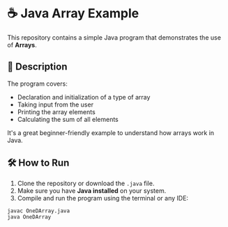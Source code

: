# ☕ Java Array Example

This repository contains a simple Java program that demonstrates the use of **Arrays**.

## 📌 Description

The program covers:

- Declaration and initialization of a type of array
- Taking input from the user
- Printing the array elements
- Calculating the sum of all elements

It's a great beginner-friendly example to understand how arrays work in Java.

## 🛠️ How to Run

1. Clone the repository or download the `.java` file.
2. Make sure you have **Java installed** on your system.
3. Compile and run the program using the terminal or any IDE:

```bash
javac OneDArray.java
java OneDArray
